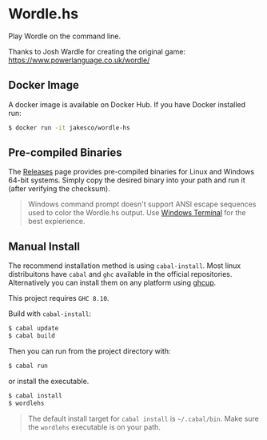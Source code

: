 # Wordle.hs
Play Wordle on the command line.

Thanks to Josh Wardle for creating the original game: https://www.powerlanguage.co.uk/wordle/

## Docker Image

A docker image is available on Docker Hub. If you have Docker installed run:
```bash
$ docker run -it jakesco/wordle-hs
```

## Pre-compiled Binaries

The [Releases](https://github.com/jakesco/wordle-hs/releases) page provides pre-compiled binaries for Linux and Windows 64-bit systems. Simply copy the desired binary into your path and run it (after verifying the checksum).

> Windows command prompt doesn't support ANSI escape sequences used to color the Wordle.hs output. Use
> [Windows Terminal](https://github.com/microsoft/terminal) for the best expierience.

## Manual Install

The recommend installation method is using `cabal-install`. Most linux distribuitons have `cabal` and `ghc` available in the official repositories. Alternatively you can install them on any platform using [ghcup](https://www.haskell.org/ghcup/).

This project requires `GHC 8.10`.

Build with `cabal-install`:
```bash
$ cabal update
$ cabal build
```

Then you can run from the project directory with:
```bash
$ cabal run
```

or install the executable.
```bash
$ cabal install
$ wordlehs
```

> The default install target for `cabal install` is `~/.cabal/bin`. Make sure the `wordlehs` executable is on your path.
